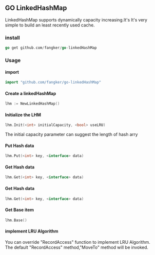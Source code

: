## GO LinkedHashMap

LinkedHashMap supports dynamically capacity increasing.It's  It's very simple to build
an least recently used cache.

###  install
```go
go get github.com/fangker/go-linkedHashMap
```

### Usage

#### import

```go
import "github.com/fangker/go-linkedHashMap"
```

#### Create a linkedHashMap
```go
lhm := NewLinkedHashMap()
```

#### Initialize the LHM
```go
lhm.Init(<int> initialCapacity, <bool> useLRU)
```
The initial capacity parameter can suggest the length of hash arry

#### Put Hash data
```go
lhm.Put(<int> key, <interface> data)
```
#### Get Hash data
```go
lhm.Get(<int> key, <interface> data)
```

#### Get Hash data
```go
lhm.Get(<int> key, <interface> data)
```

#### Get Base item
```go
lhm.Base()
```

#### implement LRU Algorithm
You can override "RecordAccess" function to implement LRU Algorithm.
The default "RecordAccess" method,"MoveTo" method will be invoked.
